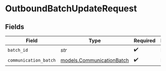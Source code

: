 # OutboundBatchUpdateRequest


## Fields

| Field                                                        | Type                                                         | Required                                                     | Description                                                  |
| ------------------------------------------------------------ | ------------------------------------------------------------ | ------------------------------------------------------------ | ------------------------------------------------------------ |
| `batch_id`                                                   | *str*                                                        | :heavy_check_mark:                                           | N/A                                                          |
| `communication_batch`                                        | [models.CommunicationBatch](../models/communicationbatch.md) | :heavy_check_mark:                                           | N/A                                                          |